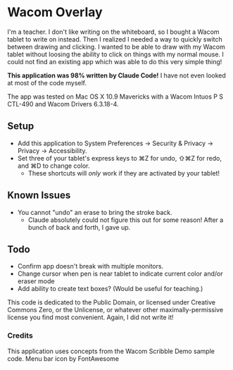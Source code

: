 # Wacom Overlay

I'm a teacher. I don't like writing on the whiteboard, so I bought a Wacom tablet to write on instead. Then I realized I needed a way to quickly switch between drawing and clicking. I wanted to be able to draw with my Wacom tablet without loosing the ability to click on things with my normal mouse. I could not find an existing app which was able to do this very simple thing!

**This application was 98% written by Claude Code!** I have not even looked at most of the code myself.

The app was tested on Mac OS X 10.9 Mavericks with a Wacom Intuos P S CTL-490 and Wacom Drivers 6.3.18-4.

## Setup
- Add this application to System Preferences → Security & Privacy → Privacy → Accessibility.
- Set three of your tablet's express keys to ⌘Z for undo, ⇧⌘Z for redo, and ⌘D to change color.
  - These shortcuts will _only_ work if they are activated by your tablet!

## Known Issues
- You cannot "undo" an erase to bring the stroke back.
  - Claude absolutely could not figure this out for some reason! After a bunch of back and forth, I gave up.

## Todo
- Confirm app doesn't break with multiple monitors.
- Change cursor when pen is near tablet to indicate current color and/or eraser mode
- Add ability to create text boxes? (Would be useful for teaching.)

This code is dedicated to the Public Domain, or licensed under Creative Commons Zero, or the Unlicense, or whatever other maximally-permissive license you find most convenient. Again, I did not write it!

### Credits

This application uses concepts from the Wacom Scribble Demo sample code.
Menu bar icon by FontAwesome